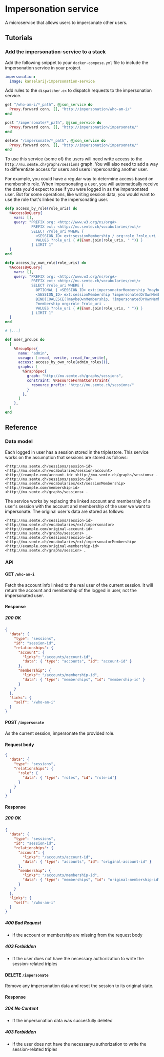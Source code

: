 # Impersonation service
A microservice that allows users to impersonate other users.

## Tutorials
### Add the impersonation-service to a stack
Add the following snippet to your `docker-compose.yml` file to include the impersonation service in your project.

```yml
impersonation:
  image: kanselarij/impersonation-service
```

Add rules to the `dispatcher.ex` to dispatch requests to the impersonation service.

```ex
get "/who-am-i/*_path", @json_service do
  Proxy.forward conn, [], "http://impersonation/who-am-i/"
end

post "/impersonate/*_path", @json_service do
  Proxy.forward conn, [], "http://impersonation/impersonate/"
end

delete "/impersonate/*_path", @json_service do
  Proxy.forward conn, [], "http://impersonation/impersonate/"
end
```

To use this service (some of) the users will need write access to the `http://mu.semte.ch/graphs/sessions` graph.
You will also need to add a way to differentiate access for users and users impersonating another user.

For example, you could have a regular way to determine access based on membership role. When impersonating a user,
you will automatically receive the data you'd expect to see if you were logged in as the impersonated user. But for
some operations, like writing session data, you would want to use the role that's linked to the impersonating user.

```ex
defp access_by_role(role_uris) do
  %AccessByQuery{
    vars: [],
    query: "PREFIX org: <http://www.w3.org/ns/org#>
            PREFIX ext: <http://mu.semte.ch/vocabularies/ext/>
            SELECT ?role_uri WHERE {
              <SESSION_ID> ext:sessionMembership / org:role ?role_uri .
              VALUES ?role_uri { #{Enum.join(role_uris, " ")} }
            } LIMIT 1"
  }
end

defp access_by_own_role(role_uris) do
  %AccessByQuery{
    vars: [],
    query: "PREFIX org: <http://www.w3.org/ns/org#>
            PREFIX ext: <http://mu.semte.ch/vocabularies/ext/>
            SELECT ?role_uri WHERE {
              OPTIONAL { <SESSION_ID> ext:impersonatorMembership ?maybeOwnMembership }
              <SESSION_ID> ext:sessionMembership ?impersonatedOrOwnMembership .
              BIND(COALESCE(?maybeOwnMembership, ?impersonatedOrOwnMembership) AS ?membership)
              ?membership org:role ?role_uri .
              VALUES ?role_uri { #{Enum.join(role_uris, " ")} }
            } LIMIT 1"
  }
end

# [...]

def user_groups do
  [
    %GroupSpec{
      name: "admin",
      useage: [:read, :write, :read_for_write],
      access: access_by_own_role(admin_roles()),
      graphs: [
        %GraphSpec{
          graph: "http://mu.semte.ch/graphs/sessions",
          constraint: %ResourceFormatConstraint{
            resource_prefix: "http://mu.semte.ch/sessions/"
          }
        },
      ]
    },
  ]
end
```

## Reference
### Data model

Each logged in user has a session stored in the triplestore. This service works on the assumption that sessions are stored as follows:

```nq
<http://mu.semte.ch/sessions/session-id> <http://mu.semte.ch/vocabularies/session/account> <http://example.com/account-id> <http://mu.semte.ch/graphs/sessions> .
<http://mu.semte.ch/sessions/session-id> <http://mu.semte.ch/vocabularies/ext/sessionMembership> <http://example.com/membership-id> <http://mu.semte.ch/graphs/sessions> .
```

The service works by replacing the linked account and membership of a user's session with the account and membership of the user
we want to impersonate. The original user's data are stored as follows:

```nq
<http://mu.semte.ch/sessions/session-id> <http://mu.semte.ch/vocabularies/ext/impersonator> <http://example.com/original-account-id> <http://mu.semte.ch/graphs/sessions> .
<http://mu.semte.ch/sessions/session-id> <http://mu.semte.ch/vocabularies/ext/impersonatorMembership> <http://example.com/original-membership-id> <http://mu.semte.ch/graphs/session> .
```

### API
#### GET `/who-am-i`

Fetch the account info linked to the real user of the current session. It will return the account and membership of the logged in user, not the impersonated user.

#### Response
##### 200 OK

```json
{
  "data": {
    "type": "sessions",
    "id": "session-id",
    "relationships": {
      "account": {
        "links": "/accounts/account-id",
        "data": { "type": "accounts", "id": "account-id" }
      },
      "membership": {
        "links": "/accounts/membership-id",
        "data": { "type": "memberships", "id": "membership-id" }
      }
    }
  },
  "links": {
    "self": "/who-am-i"
  }
}
```

#### POST `/impersonate`

As the current session, impersonate the provided role. 
#### Request body

```json
{
  "data": {
    "type": "sessions",
    "relationships": {
      "role": {
        "data": { "type": "roles", "id": "role-id"}
      }
    }
  }
}
```

#### Response
##### 200 OK

```json
{
  "data": {
    "type": "sessions",
    "id": "session-id",
    "relationships": {
      "account": {
        "links": "/accounts/account-id",
        "data": { "type": "accounts", "id": "original-account-id" }
      },
      "membership": {
        "links": "/accounts/membership-id",
        "data": { "type": "memberships", "id": "original-membership-id" }
      }
    }
  },
  "links": {
    "self": "/who-am-i"
  }
}
```

##### 400 Bad Request
- If the account or membership are missing from the request body

##### 403 Forbidden
- If the user does not have the necessary authorization to write the session-related triples


#### DELETE `/impersonate`

Remove any impersonation data and reset the session to its original state.

#### Response
##### 204 No Content
- If the impersonation data was succesfully deleted

##### 403 Forbidden
- If the user does not have the necessaryu authorization to write the session-related triples
